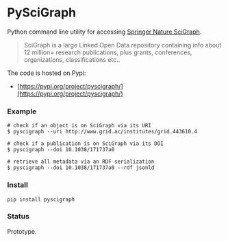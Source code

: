 # PySciGraph

Python command line utility for accessing [Springer Nature SciGraph](https://scigraph.springernature.com).

> SciGraph is a large Linked Open Data repository containing info about 12 million+ research publications, plus grants, conferences, organizations, classifications etc..

The code is hosted on Pypi:

- [https://pypi.org/project/pyscigraph/](https://pypi.org/project/pyscigraph/)

### Example

```
# check if an object is on SciGraph via its URI
$ pyscigraph --uri http://www.grid.ac/institutes/grid.443610.4

# check if a publication is on SciGraph via its DOI
$ pyscigraph --doi 10.1038/171737a0

# retrieve all metadata via an RDF serialization
$ pyscigraph --doi 10.1038/171737a0 --rdf jsonld

```

### Install

```
pip install pyscigraph
```


### Status

Prototype. 